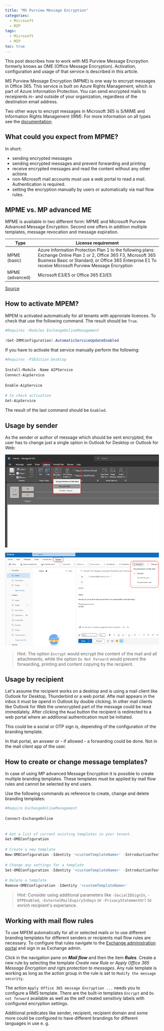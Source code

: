 ```yaml
---
title: "MS Purview Message Encryption"
categories:
  - Microsoft
  - MIP
tags:
  - Microsoft
  - MIP
toc: true
---
```


<!-- NO TITLE IN ARTICLE !!! -->

This post describes how to work with MS Purview Message Encrpytion formerly knows as OME (Office Message Encryption). Activation, configuration and usage of that service is described in this article.
<!--more-->

MS Purview Message Encryption (MPME) is one way to encrypt messages in Office 365. This service is built on Azure Rights Management, which is part of Azure Information Protection. You can send encrypted mails to receipients in- and outside of your organization, regardless of the destination email address.

Two other ways to encrypt messages in Microsoft 365 is S/MIME and Information Rights Management (IRM). For more information on all types see the [documentation](https://learn.microsoft.com/en-us/microsoft-365/compliance/email-encryption?view=o365-worldwide).

## What could you expect from MPME?

In short:

- sending encrypted messages
- sending encrypted messages and prevent forwarding and printing
- receive encrypted messages and read the content without any other actions
- non-Microsoft mail accounts must use a web portal to read a mail. Authentication is required.
- setting the encryption manually by users or automatically via mail flow rules.

## MPME vs. MP advanced ME

MPME is available in two different form: MPME and Microsoft Purview Advanced Message Encryption. Second one offers in addition multiple templates, message revocation and message expiration.

| Type | License requirement |
| --- | --- |
| MPME (basic) | Azure Information Protection Plan 1 to the following plans: Exchange Online Plan 1 or 2, Office 365 F3, Microsoft 365 Business Basic or Standard, or Office 365 Enterprise E1 To receive Microsoft Purview Message Encryption |
| MPME (advanced) | Microsoft E3/E5 or Office 365 E3/E5 |
[Source](https://learn.microsoft.com/en-us/office365/servicedescriptions/exchange-online-service-description/exchange-online-service-description)

## How to activate MPEM?

MPEM is activated automatically for all tenants with approriate licences. To check that use the following command. The result should be `True`.

```powershell
#Requires -Modules ExchangeOnlineManagement

(Get-IRMConfiguration).AutomaticServiceUpdateEnabled
```

If you have to activate that service manually perform the following:

```powershell
#Requires -PSEdition Desktop

Install-Module -Name AIPService
Connect-AipService

Enable-AipService

# to check activation
Get-AipService
```

The result of the last command should be `Enabled`.

## Usage by sender

As the sender or author of message which should be sent encrypted, the user has to change just a single option in Outlook for Desktop or Outlook for Web:

![Outlook for Desktop](../assets/screenshots/MPEMOutlookDesktop.png)

![Outoook for Web](../assets/screenshots/MPEMOutlookWeb.png)

> Hint: The option `Encrypt` would encrypt the content of the mail and all attachments, while the option `Do Not Forward` would prevent the forwarding, printing and content copying by the recipient.

## Usage by recipient

Let's assume the recipient works on a desktop and is using a mail client like Outlook for Desktop, Thunderbird or a web portal. Afte mail appears in the inbox it must be opend in Outlook by double clicking. In other mail clients like Outlook for Web the unencrypted part of the message could be read immediately. After clicking the `Read` button the recipient is redirected to a web portal where an additional authentication must be initiated.

This could be a social or OTP sign is, depending of the configuration of the branding template.

In that portal, an answer or - if allowed - a forwarding could be done. Not in the mail client app of the user.

## How to create or change message templates?

In case of using MP advanced Message Encryption it is possible to create multiple branding templates. These templates must be applied by mail flow rules and cannot be selected by end users.

Use the following commands as reference to create, change and delete branding templates:

```powershell
#Require ExchangeOnlineManagement

Connect-ExchangeOnline


# Get a list of current existing templates in your tenant.
Get-OMEConfiguration

# Create a new template
New-OMEConfiguration -Identity '<customTemplateName>' -IntroductionText 'Message Encrypted.'

# Change any settings for a template
Set-OMEConfiguration -Identity '<customTemplateName>' -IntroductionText 'This message is encrypted. It is ...' -ReadButtonText 'Unencrypt Message' -PortalText 'Please sign in to read the message.'

# Delete a template
Remove-OMEConfiguration -Identity '<customTemplateName>'
```

>Hint: Consider using additional parameters like `-SocialIDSignIn`, `-OTPEnabled`, `-ExternalMailExpiryInDays` or `-PrivacyStatementUrl` to enrich recipient's experiance.

## Working with mail flow rules

To use MPEM automatically for all or selected mails or to use different branding templates for different senders or recipients mail flow rules are necessary. To configure that rules navigate to the [Exchange administration portal](https://admin.exchange.microsoft.com) and sign in as Exchange admin.

Click in the navigation pane on _**Mail flow**_ and then the item _**Rules**_. Create a new rule by selecting the template _Create new Rule_ or _Apply Office 365 Message Encryption and rigts protection to messages_. Any rule template is working as long as the action group in the rule is set to `Modify the message security`.

The action `Apply Office 365 message Encryption ...` needs you to configure a RMS template. There are the built-in templates `Encrypt` and `Do not forward` available as well as the self created sensitiviy labels with configured encryption settings.

Additional predicates like sender, recipient, recipient domain and some more could be configured to have different brandings for different languages in use e. g.

